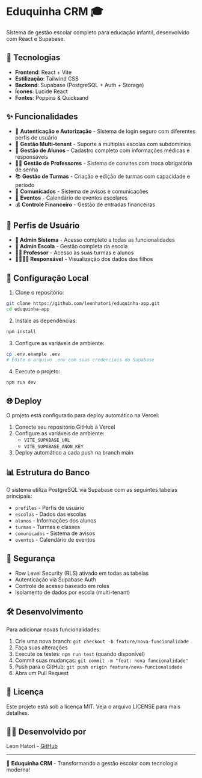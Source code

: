 # Eduquinha CRM 🎓

Sistema de gestão escolar completo para educação infantil, desenvolvido com React e Supabase.

## 🚀 Tecnologias

- **Frontend**: React + Vite
- **Estilização**: Tailwind CSS
- **Backend**: Supabase (PostgreSQL + Auth + Storage)
- **Ícones**: Lucide React
- **Fontes**: Poppins & Quicksand

## ✨ Funcionalidades

- 🔐 **Autenticação e Autorização** - Sistema de login seguro com diferentes perfis de usuário
- 👥 **Gestão Multi-tenant** - Suporte a múltiplas escolas com subdomínios
- 👶 **Gestão de Alunos** - Cadastro completo com informações médicas e responsáveis
- 👨‍🏫 **Gestão de Professores** - Sistema de convites com troca obrigatória de senha
- 📚 **Gestão de Turmas** - Criação e edição de turmas com capacidade e período
- 📢 **Comunicados** - Sistema de avisos e comunicações
- 📅 **Eventos** - Calendário de eventos escolares
- 💰 **Controle Financeiro** - Gestão de entradas financeiras

## 📱 Perfis de Usuário

- **👑 Admin Sistema** - Acesso completo a todas as funcionalidades
- **🏫 Admin Escola** - Gestão completa da escola
- **👨‍🏫 Professor** - Acesso às suas turmas e alunos
- **👨‍👩‍👧‍👦 Responsável** - Visualização dos dados dos filhos

## 🔧 Configuração Local

1. Clone o repositório:
```bash
git clone https://github.com/leonhatori/eduquinha-app.git
cd eduquinha-app
```

2. Instale as dependências:
```bash
npm install
```

3. Configure as variáveis de ambiente:
```bash
cp .env.example .env
# Edite o arquivo .env com suas credenciais do Supabase
```

4. Execute o projeto:
```bash
npm run dev
```

## 🌐 Deploy

O projeto está configurado para deploy automático na Vercel:

1. Conecte seu repositório GitHub à Vercel
2. Configure as variáveis de ambiente:
   - `VITE_SUPABASE_URL`
   - `VITE_SUPABASE_ANON_KEY`
3. Deploy automático a cada push na branch main

## 📊 Estrutura do Banco

O sistema utiliza PostgreSQL via Supabase com as seguintes tabelas principais:

- `profiles` - Perfis de usuário
- `escolas` - Dados das escolas
- `alunos` - Informações dos alunos
- `turmas` - Turmas e classes
- `comunicados` - Sistema de avisos
- `eventos` - Calendário de eventos

## 🔐 Segurança

- Row Level Security (RLS) ativado em todas as tabelas
- Autenticação via Supabase Auth
- Controle de acesso baseado em roles
- Isolamento de dados por escola (multi-tenant)

## 🛠️ Desenvolvimento

Para adicionar novas funcionalidades:

1. Crie uma nova branch: `git checkout -b feature/nova-funcionalidade`
2. Faça suas alterações
3. Execute os testes: `npm run test` (quando disponível)
4. Commit suas mudanças: `git commit -m "feat: nova funcionalidade"`
5. Push para o GitHub: `git push origin feature/nova-funcionalidade`
6. Abra um Pull Request

## 📝 Licença

Este projeto está sob a licença MIT. Veja o arquivo LICENSE para mais detalhes.

## 👨‍💻 Desenvolvido por

Leon Hatori - [GitHub](https://github.com/leonhatori)

---

🎯 **Eduquinha CRM** - Transformando a gestão escolar com tecnologia moderna!
